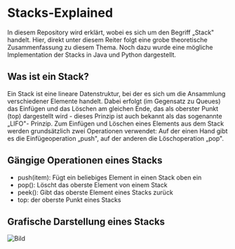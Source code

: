 # Stacks-Explained
In diesem Repository wird erklärt, wobei es sich um den Begriff  „Stack" handelt. Hier, direkt unter diesem Reiter folgt eine grobe theoretische Zusammenfassung zu diesem Thema. Noch dazu wurde eine mögliche Implementation der Stacks in Java und Python dargestellt.

## Was ist ein Stack?

Ein Stack ist eine lineare Datenstruktur, bei der es sich um die Ansammlung verschiedener Elemente handelt. Dabei erfolgt (im Gegensatz zu Queues) das Einfügen und das Löschen am gleichen Ende, das als oberster Punkt (top) dargestellt wird - dieses Prinzip ist auch bekannt als das sogenannte  „LIFO"- Prinzip. Zum Einfügen und Löschen eines Elements aus dem Stack werden grundsätzlich zwei Operationen verwendet: Auf der einen Hand gibt es die Einfügeoperation  „push", auf der anderen die Löschoperation  „pop". 

## Gängige Operationen eines Stacks

- push(item): Fügt ein beliebiges Element in einen Stack oben ein
- pop(): Löscht das oberste Element von einem Stack
- peek(): Gibt das oberste Element eines Stacks zurück
- top: der oberste Punkt eines Stacks


## Grafische Darstellung eines Stacks
![Bild](https://media.geeksforgeeks.org/wp-content/uploads/20220714004311/Stack-660x566.png)
